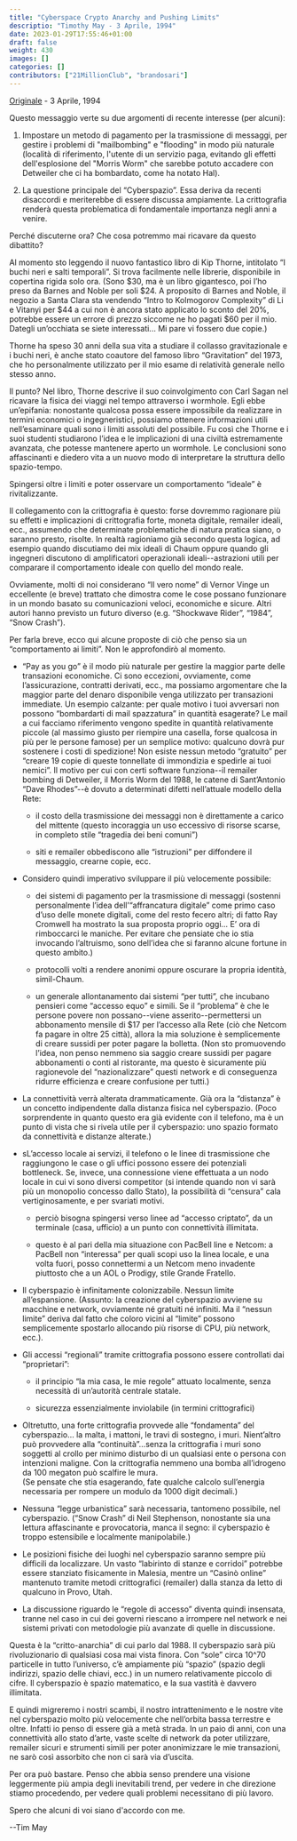 ```yaml
---
title: "Cyberspace Crypto Anarchy and Pushing Limits"
descriptio: "Timothy May - 3 Aprile, 1994"
date: 2023-01-29T17:55:46+01:00
draft: false
weight: 430
images: []
categories: []
contributors: ["21MillionClub", "brandosari"]
---
```


[Originale](https://groups.csail.mit.edu/mac/classes/6.805/articles/crypto/cypherpunks/may-pushing-limits.txt) - 3 Aprile, 1994

Questo messaggio verte su due argomenti di recente interesse (per alcuni):

1. Impostare un metodo di pagamento per la trasmissione di messaggi, per gestire i problemi di "mailbombing" e "flooding" in modo più naturale (località di riferimento, l'utente di un servizio paga, evitando gli effetti dell'esplosione del "Morris Worm" che sarebbe potuto accadere con Detweiler che ci ha bombardato, come ha notato Hal).

2. La questione principale del “Cyberspazio”. Essa deriva da recenti disaccordi e meriterebbe di essere discussa ampiamente. La crittografia renderà questa problematica di fondamentale importanza negli anni a venire.

Perché discuterne ora? Che cosa potremmo mai ricavare da questo dibattito?

Al momento sto leggendo il nuovo fantastico libro di Kip Thorne, intitolato “I buchi neri e salti temporali”. Si trova facilmente nelle librerie, disponibile in copertina rigida solo ora. (Sono $30, ma è un libro gigantesco, poi l’ho preso da Barnes and Noble per soli $24. A proposito di Barnes and Noble, il negozio a Santa Clara sta vendendo “Intro to Kolmogorov Complexity” di Li e Vitanyi per $44 a cui non è ancora stato applicato lo sconto del 20%, potrebbe essere un errore di prezzo siccome ne ho pagati $60 per il mio. Dategli un’occhiata se siete interessati... Mi pare vi fossero due copie.)

Thorne ha speso 30 anni della sua vita a studiare il collasso gravitazionale e i buchi neri, è anche stato coautore del famoso libro “Gravitation” del 1973, che ho personalmente utilizzato per il mio esame di relatività generale nello stesso anno.

Il punto? Nel libro, Thorne descrive il suo coinvolgimento con Carl Sagan nel ricavare la fisica dei viaggi nel tempo attraverso i wormhole. Egli ebbe un’epifania: nonostante qualcosa possa essere impossibile da realizzare in termini economici o ingegneristici, possiamo ottenere informazioni utili nell’esaminare quali sono i limiti assoluti del possibile. Fu così che Thorne e i suoi studenti studiarono l’idea e le implicazioni di una civiltà estremamente avanzata, che potesse mantenere aperto un wormhole. Le conclusioni sono affascinanti e diedero vita a un nuovo modo di interpretare la struttura dello spazio-tempo.

Spingersi oltre i limiti e poter osservare un comportamento “ideale” è rivitalizzante.

Il collegamento con la crittografia è questo: forse dovremmo ragionare più su effetti e implicazioni di crittografia forte, moneta digitale, remailer ideali, ecc., assumendo che determinate problematiche di natura pratica siano, o saranno presto, risolte. In realtà ragioniamo già secondo questa logica, ad esempio quando discutiamo dei mix ideali di Chaum oppure quando gli ingegneri discutono di amplificatori operazionali ideali--astrazioni utili per comparare il comportamento ideale con quello del mondo reale.

Ovviamente, molti di noi considerano “Il vero nome” di Vernor Vinge un eccellente (e breve) trattato che dimostra come le cose possano funzionare in un mondo basato su comunicazioni veloci, economiche e sicure. Altri autori hanno previsto un futuro diverso (e.g. “Shockwave Rider”, “1984”, “Snow Crash”). 

Per farla breve, ecco qui alcune proposte di ciò che penso sia un “comportamento ai limiti”. Non le approfondirò al momento.

* “Pay as you go” è il modo più naturale per gestire la maggior parte delle transazioni economiche. Ci sono eccezioni, ovviamente, come l’assicurazione, contratti derivati, ecc., ma possiamo argomentare che la maggior parte del denaro disponibile venga utilizzato per transazioni immediate. Un esempio calzante: per quale motivo i tuoi avversari non possono “bombardarti di mail spazzatura” in quantità esagerate? Le mail a cui facciamo riferimento vengono spedite in quantità relativamente piccole (al massimo giusto per riempire una casella, forse qualcosa in più per le persone famose) per un semplice motivo: qualcuno dovrà pur sostenere i costi di spedizione! Non esiste nessun metodo “gratuito” per “creare 19 copie di queste tonnellate di immondizia e spedirle ai tuoi nemici”. Il motivo per cui con certi software funziona--il remailer bombing di Detweiler, il Morris Worm del 1988, le catene di Sant’Antonio “Dave Rhodes”--è dovuto a determinati difetti nell’attuale modello della Rete:

  - il costo della trasmissione dei messaggi non è direttamente a carico del mittente (questo incoraggia un uso eccessivo di risorse scarse, in completo stile “tragedia dei beni comuni”)

  - siti e remailer obbediscono alle “istruzioni” per diffondere il messaggio, crearne copie, ecc.

* Considero quindi imperativo sviluppare il più velocemente possibile:

  - dei sistemi di pagamento per la trasmissione di messaggi (sostenni personalmente l’idea dell’“affrancatura digitale” come primo caso d’uso delle monete digitali, come del resto fecero altri; di fatto Ray Cromwell ha mostrato la sua proposta proprio oggi… E’ ora di rimboccarci le maniche. Per evitare che pensiate che io stia invocando l’altruismo, sono dell’idea che si faranno alcune fortune in questo ambito.)

  - protocolli volti a rendere anonimi oppure oscurare la propria identità, simil-Chaum.

  - un generale allontanamento dai sistemi “per tutti”, che incubano pensieri come “accesso equo” e simili. Se il “problema” è che le persone povere non possano--viene asserito--permettersi un abbonamento mensile di $17 per l’accesso alla Rete (ciò che Netcom fa pagare in oltre 25 città), allora la mia soluzione è semplicemente di creare sussidi per poter pagare la bolletta. (Non sto promuovendo l’idea, non penso nemmeno sia saggio creare sussidi per pagare abbonamenti o conti al ristorante, ma questo è sicuramente più ragionevole del “nazionalizzare” questi network e di conseguenza ridurre efficienza e creare confusione per tutti.)

* La connettività verrà alterata drammaticamente. Già ora la “distanza” è un concetto indipendente dalla distanza fisica nel cyberspazio. (Poco sorprendente in quanto questo era già evidente con il telefono, ma è un punto di vista che si rivela utile per il cyberspazio: uno spazio formato da connettività e distanze alterate.)

* sL’accesso locale ai servizi, il telefono o le linee di trasmissione che raggiungono le case o gli uffici possono essere dei potenziali bottleneck. Se, invece, una connessione viene effettuata a un nodo locale in cui vi sono diversi competitor (si intende quando non vi sarà più un monopolio concesso dallo Stato), la possibilità di “censura” cala vertiginosamente, e per svariati motivi.

  - perciò bisogna spingersi verso linee ad “accesso criptato”, da un terminale (casa, ufficio) a un punto con connettività illimitata.

  - questo è al pari della mia situazione con PacBell line e Netcom: a PacBell non “interessa” per quali scopi uso la linea locale, e una volta fuori, posso connettermi a un Netcom meno invadente piuttosto che a un AOL o Prodigy, stile Grande Fratello.

* Il cyberspazio è infinitamente colonizzabile. Nessun limite all’espansione. (Assunto: la creazione del cyberspazio avviene su macchine e network, ovviamente né gratuiti né infiniti. Ma il “nessun limite” deriva dal fatto che coloro vicini al “limite” possono semplicemente spostarlo allocando più risorse di CPU, più network, ecc.).

* Gli accessi “regionali” tramite crittografia possono essere controllati dai “proprietari”:

  - il principio “la mia casa, le mie regole” attuato localmente, senza necessità di un’autorità centrale statale.

  - sicurezza essenzialmente inviolabile (in termini crittografici)

* Oltretutto, una forte crittografia provvede alle “fondamenta” del cyberspazio… la malta, i mattoni, le travi di sostegno, i muri. Nient’altro può provvedere alla “continuità”…senza la crittografia i muri sono soggetti al crollo per minimo disturbo di un qualsiasi ente o persona con intenzioni maligne. Con la crittografia nemmeno una bomba all’idrogeno da 100 megaton può scalfire le mura.<br>
(Se pensate che stia esagerando, fate qualche calcolo sull’energia necessaria per rompere un modulo da 1000 digit decimali.)

* Nessuna “legge urbanistica” sarà necessaria, tantomeno possibile, nel cyberspazio. (“Snow Crash” di Neil Stephenson, nonostante sia una lettura affascinante e provocatoria, manca il segno: il cyberspazio è troppo estensibile e localmente manipolabile.)

* Le posizioni fisiche dei luoghi nel cyberspazio saranno sempre più difficili da localizzare. Un vasto “labirinto di stanze e corridoi” potrebbe essere stanziato fisicamente in Malesia, mentre un “Casinò online” mantenuto tramite metodi crittografici (remailer) dalla stanza da letto di qualcuno in Provo, Utah.

* La discussione riguardo le “regole di accesso” diventa quindi insensata, tranne nel caso in cui dei governi riescano a irrompere nel network e nei sistemi privati con metodologie più avanzate di quelle in discussione.

Questa è la “critto-anarchia” di cui parlo dal 1988. Il cyberspazio sarà più rivoluzionario di qualsiasi cosa mai vista finora. Con “sole” circa 10^70 particelle in tutto l’universo, c’è ampiamente più “spazio” (spazio degli indirizzi, spazio delle chiavi, ecc.) in un numero relativamente piccolo di cifre. Il cyberspazio è spazio matematico, e la sua vastità è davvero illimitata.

E quindi migreremo i nostri scambi, il nostro intrattenimento e le nostre vite nel cyberspazio molto più velocemente che nell’orbita bassa terrestre e oltre. Infatti io penso di essere già a metà strada. In un paio di anni, con una connettività allo stato d’arte, vaste scelte di network da poter utilizzare, remailer sicuri e strumenti simili per poter anonimizzare le mie transazioni, ne sarò così assorbito che non ci sarà via d’uscita.

Per ora può bastare. Penso che abbia senso prendere una visione leggermente più ampia degli inevitabili trend, per vedere in che direzione stiamo procedendo, per vedere quali problemi necessitano di più lavoro.

Spero che alcuni di voi siano d'accordo con me.

--Tim May